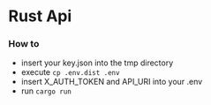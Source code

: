 # Rust Api

### How to
- insert your key.json into the tmp directory
- execute `cp .env.dist .env`
- insert X_AUTH_TOKEN and API_URI into your .env
- run `cargo run`